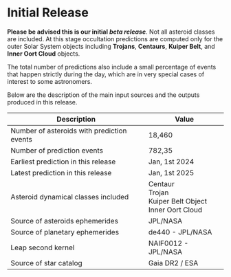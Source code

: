 # Initial Release

**Please be advised this is our initial *beta release***. Not all asteroid classes are included. At this stage occultation predictions are computed only for the outer Solar System objects including **Trojans**, **Centaurs**, **Kuiper Belt**, and **Inner Oort Cloud** objects.

The total number of predictions also include a small percentage of events that happen strictly during the day, which are in very special cases of interest to some astronomers.

Below are the description of the main input sources and the outputs produced in this release.

| Description                                    | Value                                                     |
| ---------------------------------------------- | --------------------------------------------------------- |
| Number of asteroids with prediction events     | 18,460                                                    |
| Number of prediction events                    | 782,35                                                    |
| Earliest prediction in this release            | Jan, 1st 2024                                             |
| Latest prediction in this release              | Jan, 1st 2025                                             |
| Asteroid dynamical classes included            | Centaur <br/>Trojan <br/>Kuiper Belt Object <br/>Inner Oort Cloud |
| Source of asteroids ephemerides                | JPL/NASA                                                  |
| Source of planetary ephemerides                | de440 - JPL/NASA                                          |
| Leap second kernel                             | NAIF0012 - JPL/NASA                                       |
| Source of star catalog                         | Gaia DR2 / ESA                                            |

